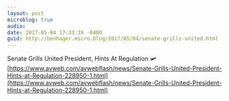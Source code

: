 ```yaml
---
layout: post
microblog: true
audio: 
date: 2017-05-04 17:33:39 -0400
guid: http://benhager.micro.blog/2017/05/04/senate-grills-united.html
---
```

Senate Grills United President, Hints At Regulation 🛩 [https://www.avweb.com/avwebflash/news/Senate-Grills-United-President-Hints-at-Regulation-228950-1.html](https://www.avweb.com/avwebflash/news/Senate-Grills-United-President-Hints-at-Regulation-228950-1.html)
